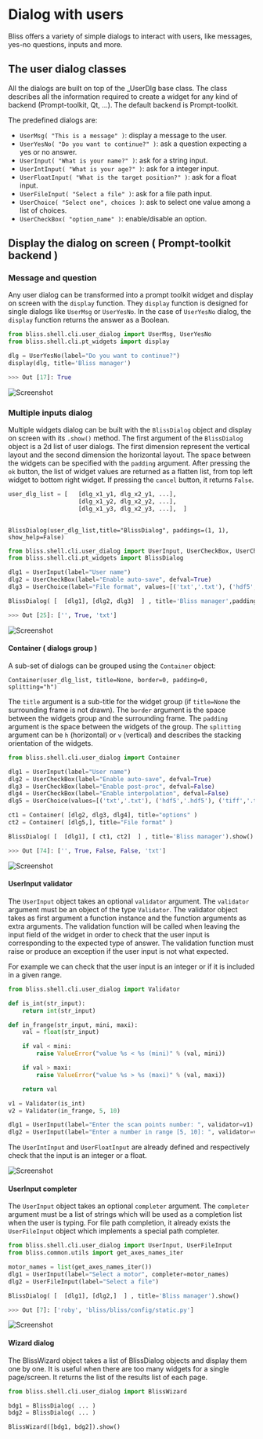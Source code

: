 # Dialog with users

Bliss offers a variety of simple dialogs to interact with users, like messages, yes-no questions, inputs and more.


## The user dialog classes

All the dialogs are built on top of the _UserDlg base class.
The class describes all the information required to create a widget for any kind of backend (Prompt-toolkit, Qt, ...).
The default backend is Prompt-toolkit.


The predefined dialogs are: 

* `UserMsg( "This is a message" )`: display a message to the user.
* `UserYesNo( "Do you want to continue?" )`: ask a question expecting a yes or no answer.
* `UserInput( "What is your name?" )`: ask for a string input.
* `UserIntInput( "What is your age?" )`: ask for a integer input.
* `UserFloatInput( "What is the target position?" )`: ask for a float input.
* `UserFileInput( "Select a file" )`: ask for a file path input.
* `UserChoice( "Select one", choices )`: ask to select one value among a list of choices.
* `UserCheckBox( "option_name" )`: enable/disable an option.


## Display the dialog on screen ( Prompt-toolkit backend )

### Message and question

Any user dialog can be transformed into a prompt toolkit widget and display on screen with the `display` function.
They `display` function is designed for single dialogs like `UserMsg` or `UserYesNo`.
In the case of `UserYesNo` dialog, the `display` function returns the answer as a Boolean. 
 
```python
from bliss.shell.cli.user_dialog import UserMsg, UserYesNo
from bliss.shell.cli.pt_widgets import display

dlg = UserYesNo(label="Do you want to continue?")
display(dlg, title='Bliss manager')

>>> Out [17]: True
```

![Screenshot](img/dlg_yesno.png)


### Multiple inputs dialog

Multiple widgets dialog can be built with the `BlissDialog` object and display on screen with its `.show()` method.
The first argument of the `BlissDialog` object is a 2d list of user dialogs. 
The first dimension represent the vertical layout and the second dimension the horizontal layout.
The space between the widgets can be specified with the `padding` argument. 
After pressing the `ok` button, the list of widget values are returned as a flatten list, from top left widget to bottom right widget.
If pressing the `cancel` button, it returns `False`.

```python
user_dlg_list = [   [dlg_x1_y1, dlg_x2_y1, ...], 
                    [dlg_x1_y2, dlg_x2_y2, ...], 
                    [dlg_x1_y3, dlg_x2_y3, ...],  ]  
                    
```

`BlissDialog(user_dlg_list,title="BlissDialog", paddings=(1, 1), show_help=False)`

```python
from bliss.shell.cli.user_dialog import UserInput, UserCheckBox, UserChoice
from bliss.shell.cli.pt_widgets import BlissDialog

dlg1 = UserInput(label="User name")
dlg2 = UserCheckBox(label="Enable auto-save", defval=True)
dlg3 = UserChoice(label="File format", values=[('txt','.txt'), ('hdf5','.hdf5'), ('tiff','.tiff')])

BlissDialog( [  [dlg1], [dlg2, dlg3]  ] , title='Bliss manager',paddings=(3,3)).show()

>>> Out [25]: ['', True, 'txt']
```

![Screenshot](img/dlg_input.png)

#### Container ( dialogs group ) 

A sub-set of dialogs can be grouped using the `Container` object:


`Container(user_dlg_list, title=None, border=0, padding=0, splitting="h")`

The `title` argument is a sub-title for the widget group (if `title=None` the surrounding frame is not drawn).
The `border` argument is the space between the widgets group and the surrounding frame.
The `padding` argument is the space between the widgets of the group.
The `splitting` argument can be `h` (horizontal) or `v` (vertical) and describes the stacking orientation of the widgets.

```python
from bliss.shell.cli.user_dialog import Container

dlg1 = UserInput(label="User name")
dlg2 = UserCheckBox(label="Enable auto-save", defval=True)
dlg3 = UserCheckBox(label="Enable post-proc", defval=False)
dlg4 = UserCheckBox(label="Enable interpolation", defval=False)
dlg5 = UserChoice(values=[('txt','.txt'), ('hdf5','.hdf5'), ('tiff','.tiff')])

ct1 = Container( [dlg2, dlg3, dlg4], title="options" )
ct2 = Container( [dlg5,], title="File format" )

BlissDialog( [  [dlg1], [ ct1, ct2]  ] , title='Bliss manager').show()

>>> Out [74]: ['', True, False, False, 'txt']
```

![Screenshot](img/dlg_container.png)

#### UserInput validator

The `UserInput` object takes an optional `validator` argument. The `validator` argument must be an object of the type `Validator`.
The validator object takes as first argument a function instance and the function arguments as extra arguments.
The validation function will be called when leaving the input field of the widget in order to check that the user input is corresponding to the expected type of answer.
The validation function must raise or produce an exception if the user input is not what expected. 

For example we can check that the user input is an integer or if it is included in a given range.


```python
from bliss.shell.cli.user_dialog import Validator

def is_int(str_input):
    return int(str_input)

def in_frange(str_input, mini, maxi):
    val = float(str_input)

    if val < mini:
        raise ValueError("value %s < %s (mini)" % (val, mini))

    if val > maxi:
        raise ValueError("value %s > %s (maxi)" % (val, maxi))

    return val

v1 = Validator(is_int)
v2 = Validator(in_frange, 5, 10)

dlg1 = UserInput(label="Enter the scan points number: ", validator=v1)
dlg2 = UserInput(label="Enter a number in range [5, 10]: ", validator=v2)

```

The `UserIntInput` and `UserFloatInput` are already defined and respectively check that the input is an integer or a float.

![Screenshot](img/dlg_validator.png)

#### UserInput completer

The `UserInput` object takes an optional `completer` argument. The `completer` argument must be a list of strings which will be used as a completion list when the user is typing.
For file path completion, it already exists the `UserFileInput` object which implements a special path completer. 

```python
from bliss.shell.cli.user_dialog import UserInput, UserFileInput
from bliss.common.utils import get_axes_names_iter

motor_names = list(get_axes_names_iter())
dlg1 = UserInput(label="Select a motor", completer=motor_names)
dlg2 = UserFileInput(label="Select a file")

BlissDialog( [  [dlg1], [dlg2,]  ] , title='Bliss manager').show()

>>> Out [7]: ['roby', 'bliss/bliss/config/static.py']
```

![Screenshot](img/dlg_completer.png)


#### Wizard dialog

The BlissWizard object takes a list of BlissDialog objects and display them one by one.
It is useful when there are too many widgets for a single page/screen.
It returns the list of the results list of each page.


```python
from bliss.shell.cli.user_dialog import BlissWizard

bdg1 = BlissDialog( ... )
bdg2 = BlissDialog( ... )

BlissWizard([bdg1, bdg2]).show()

```
